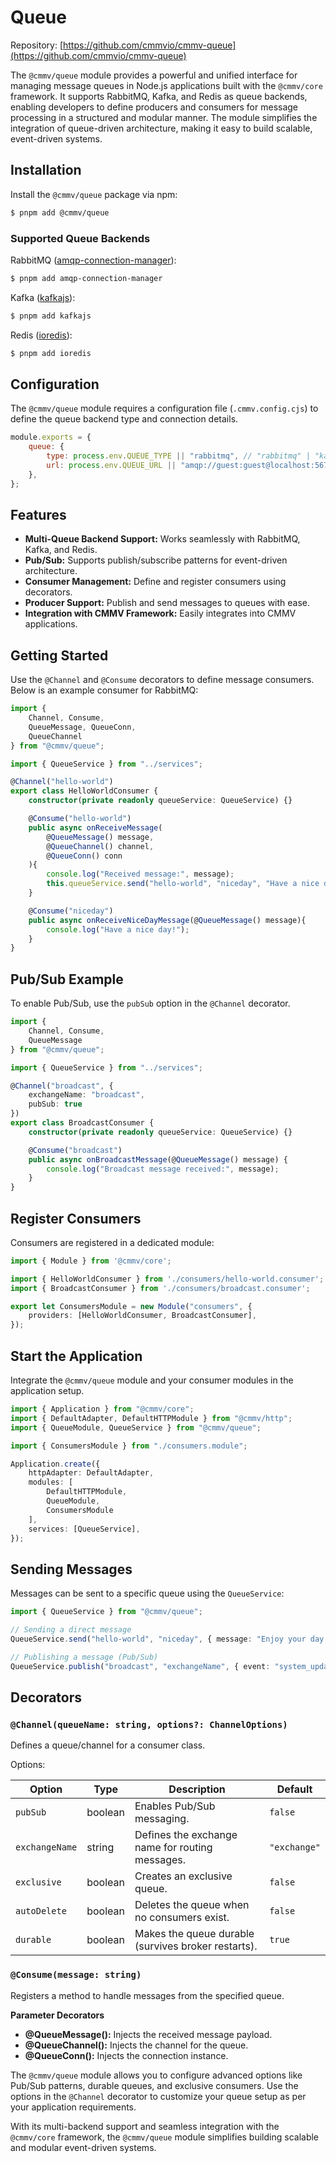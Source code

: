 # Queue

Repository: [https://github.com/cmmvio/cmmv-queue](https://github.com/cmmvio/cmmv-queue)

The ``@cmmv/queue`` module provides a powerful and unified interface for managing message queues in Node.js applications built with the ``@cmmv/core`` framework. It supports RabbitMQ, Kafka, and Redis as queue backends, enabling developers to define producers and consumers for message processing in a structured and modular manner. The module simplifies the integration of queue-driven architecture, making it easy to build scalable, event-driven systems.

## Installation

Install the ``@cmmv/queue`` package via npm:

```bash
$ pnpm add @cmmv/queue
```

### Supported Queue Backends

RabbitMQ ([amqp-connection-manager](https://www.npmjs.com/package/amqp-connection-manager)):

```bash
$ pnpm add amqp-connection-manager
```

Kafka ([kafkajs](https://www.npmjs.com/package/kafkajs)):

```bash
$ pnpm add kafkajs
```

Redis ([ioredis](https://www.npmjs.com/package/ioredis)):

```bash
$ pnpm add ioredis
```

## Configuration

The ``@cmmv/queue`` module requires a configuration file (``.cmmv.config.cjs``) to define the queue backend type and connection details.

```javascript
module.exports = {
    queue: {
        type: process.env.QUEUE_TYPE || "rabbitmq", // "rabbitmq" | "kafka" | "redis"
        url: process.env.QUEUE_URL || "amqp://guest:guest@localhost:5672/cmmv",
    },
};
```

## Features

* **Multi-Queue Backend Support:** Works seamlessly with RabbitMQ, Kafka, and Redis.
* **Pub/Sub:** Supports publish/subscribe patterns for event-driven architecture.
* **Consumer Management:** Define and register consumers using decorators.
* **Producer Support:** Publish and send messages to queues with ease.
* **Integration with CMMV Framework:** Easily integrates into CMMV applications.

## Getting Started

Use the ``@Channel`` and ``@Consume`` decorators to define message consumers. Below is an example consumer for RabbitMQ:

```typescript
import {
    Channel, Consume,
    QueueMessage, QueueConn,
    QueueChannel
} from "@cmmv/queue";

import { QueueService } from "../services";

@Channel("hello-world")
export class HelloWorldConsumer {
    constructor(private readonly queueService: QueueService) {}

    @Consume("hello-world")
    public async onReceiveMessage(
        @QueueMessage() message,
        @QueueChannel() channel,
        @QueueConn() conn
    ){
        console.log("Received message:", message);
        this.queueService.send("hello-world", "niceday", "Have a nice day!");
    }

    @Consume("niceday")
    public async onReceiveNiceDayMessage(@QueueMessage() message){
        console.log("Have a nice day!");
    }
}
```

## Pub/Sub Example

To enable Pub/Sub, use the ``pubSub`` option in the ``@Channel`` decorator.

```typescript
import {
    Channel, Consume,
    QueueMessage
} from "@cmmv/queue";

import { QueueService } from "../services";

@Channel("broadcast", {
    exchangeName: "broadcast",
    pubSub: true
})
export class BroadcastConsumer {
    constructor(private readonly queueService: QueueService) {}

    @Consume("broadcast")
    public async onBroadcastMessage(@QueueMessage() message) {
        console.log("Broadcast message received:", message);
    }
}
```

## Register Consumers

Consumers are registered in a dedicated module:

```typescript
import { Module } from '@cmmv/core';

import { HelloWorldConsumer } from './consumers/hello-world.consumer';
import { BroadcastConsumer } from './consumers/broadcast.consumer';

export let ConsumersModule = new Module("consumers", {
    providers: [HelloWorldConsumer, BroadcastConsumer],
});
```

## Start the Application

Integrate the ``@cmmv/queue`` module and your consumer modules in the application setup.

```typescript
import { Application } from "@cmmv/core";
import { DefaultAdapter, DefaultHTTPModule } from "@cmmv/http";
import { QueueModule, QueueService } from "@cmmv/queue";

import { ConsumersModule } from "./consumers.module";

Application.create({
    httpAdapter: DefaultAdapter,
    modules: [
        DefaultHTTPModule,
        QueueModule,
        ConsumersModule
    ],
    services: [QueueService],
});
```

## Sending Messages

Messages can be sent to a specific queue using the ``QueueService``:

```typescript
import { QueueService } from "@cmmv/queue";

// Sending a direct message
QueueService.send("hello-world", "niceday", { message: "Enjoy your day!" });

// Publishing a message (Pub/Sub)
QueueService.publish("broadcast", "exchangeName", { event: "system_update" });
```

## Decorators

### ``@Channel(queueName: string, options?: ChannelOptions)``
Defines a queue/channel for a consumer class.

Options:

| Option         | Type      | Description                                          | Default         |
|----------------|-----------|------------------------------------------------------|-----------------|
| `pubSub`       | boolean   | Enables Pub/Sub messaging.                           | `false`         |
| `exchangeName` | string    | Defines the exchange name for routing messages.      | `"exchange"`    |
| `exclusive`    | boolean   | Creates an exclusive queue.                         | `false`         |
| `autoDelete`   | boolean   | Deletes the queue when no consumers exist.           | `false`         |
| `durable`      | boolean   | Makes the queue durable (survives broker restarts).  | `true`          |


### ``@Consume(message: string)``
Registers a method to handle messages from the specified queue.

**Parameter Decorators**
* **@QueueMessage():** Injects the received message payload.
* **@QueueChannel():** Injects the channel for the queue.
* **@QueueConn():** Injects the connection instance.

The ``@cmmv/queue`` module allows you to configure advanced options like Pub/Sub patterns, durable queues, and exclusive consumers. Use the options in the ``@Channel`` decorator to customize your queue setup as per your application requirements.

With its multi-backend support and seamless integration with the ``@cmmv/core`` framework, the ``@cmmv/queue`` module simplifies building scalable and modular event-driven systems.
